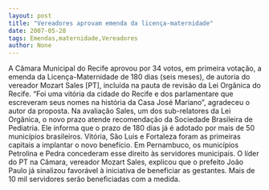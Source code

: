 ```yaml
---
layout: post
title: "Vereadores aprovam emenda da licença-maternidade"
date: 2007-05-28
tags: Emendas,maternidade,Vereadores
author: None
---
```

A C&acirc;mara Municipal do Recife aprovou por 34 votos, em primeira vota&ccedil;&atilde;o, a emenda da Licen&ccedil;a-Maternidade de 180 dias (seis meses), de autoria do vereador Mozart Sales [PT], inclu&iacute;da na pauta de revis&atilde;o da Lei Org&acirc;nica do Recife.
&ldquo;Foi uma vit&oacute;ria da cidade do Recife e dos parlamentare que escreveram seus nomes na hist&oacute;ria da Casa Jos&eacute; Mariano&rdquo;, agradeceu o autor da proposta. 
Na avalia&ccedil;&atilde;o Sales, um dos sub-relatores da Lei Org&acirc;nica, o novo prazo atende recomenda&ccedil;&atilde;o da Sociedade Brasileira de Pediatria. 
Ele informa que o prazo de 180 dias j&aacute; &eacute; adotado por mais de 50 munic&iacute;pios brasileiros. Vit&oacute;ria, S&atilde;o Luis e Fortaleza foram as primeiras capitais a implantar o novo benef&iacute;cio. 
Em Pernambuco, os munic&iacute;pios Petrolina e Pedra concederam esse direito &agrave;s servidores municipais. O l&iacute;der do PT na C&acirc;mara, vereador Mozart Sales, explicou que o prefeito Jo&atilde;o Paulo j&aacute; sinalizou favor&aacute;vel &agrave; iniciativa de beneficiar as gestantes. Mais de 10 mil servidores ser&atilde;o beneficiadas com a medida.  
